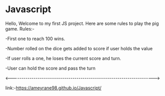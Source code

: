 # Javascript
Hello, Welcome to my first JS project. Here are some rules to play the pig game.
Rules:-

-First one to reach 100 wins.

-Number rolled on the dice gets added to score if user holds the value

-If user rolls a one, he loses the current score and turn.

-User can hold the score and pass the turn


<---------------------------------------------------------------------->


link:-https://ameyrane98.github.io/Javascript/
